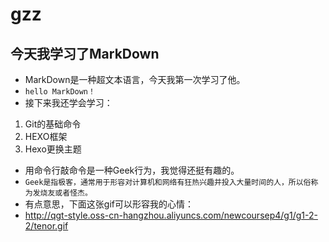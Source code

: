 # gzz
## 今天我学习了MarkDown
* MarkDown是一种超文本语言，今天我第一次学习了他。
* `hello MarkDown！`
* 接下来我还学会学习：
1. Git的基础命令
2. HEXO框架
3. Hexo更换主题
* 用命令行敲命令是一种Geek行为，我觉得还挺有趣的。
* `Geek是指极客，通常用于形容对计算机和网络有狂热兴趣并投入大量时间的人，所以俗称为发烧友或者怪杰。`
* 有点意思，下面这张gif可以形容我的心情：
* http://qgt-style.oss-cn-hangzhou.aliyuncs.com/newcoursep4/g1/g1-2-2/tenor.gif
